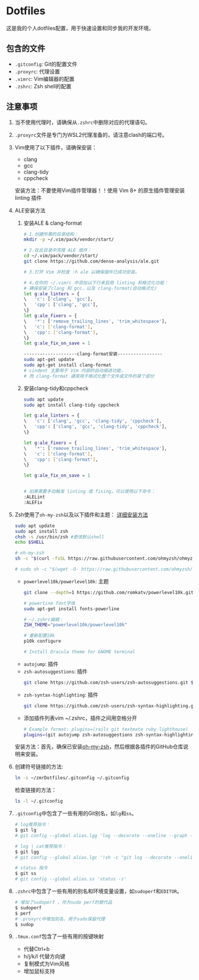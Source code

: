 
# Dotfiles

这是我的个人dotfiles配置，用于快速设置和同步我的开发环境。

## 包含的文件

- `.gitconfig`: Git的配置文件
- `.proxyrc`: 代理设置
- `.vimrc`: Vim编辑器的配置
- `.zshrc`: Zsh shell的配置

## 注意事项

1. 当不使用代理时，请确保从`.zshrc`中删除对应的代理语句。
2. `.proxyrc`文件是专门为WSL2代理准备的，请注意clash的端口号。
3. Vim使用了以下插件，请确保安装：
    - clang
    - gcc
    - clang-tidy
    - cppcheck

    安装方法：不要使用Vim插件管理器！！使用 Vim 8+ 的原生插件管理安装 linting 插件
4. ALE安装方法
    1. 安装ALE & clang-format
        ```bash
        # 1.创建所需的目录结构：
        mkdir -p ~/.vim/pack/vendor/start/

        # 2.在此目录中克隆 ALE 插件：
        cd ~/.vim/pack/vendor/start/
        git clone https://github.com/dense-analysis/ale.git

        # 3.打开 Vim 并检查 :h ale 以确保插件已成功安装。

        # 4.在你的 ~/.vimrc 中添加以下行来启用 linting 和格式化功能：
        # 确保安装了clang 和 gcc，以及 clang-format(自动格式化)
        let g:ale_linters = {
        \   'c': ['clang', 'gcc'],
        \   'cpp': ['clang', 'gcc'],
        \}
        let g:ale_fixers = {
        \   '*': ['remove_trailing_lines', 'trim_whitespace'],
        \   'c': ['clang-format'],
        \   'cpp': ['clang-format'],
        \}
        let g:ale_fix_on_save = 1

        --------------------clang-format安装-----------------
        sudo apt-get update
        sudo apt-get install clang-format
        # cindent 主要用于 Vim 内部的自动缩进功能，
        # 而 clang-format 通常用于格式化整个文件或文件的某个部分

        ```
    2. 安装clang-tidy和cppcheck
        ```bash
        sudo apt update
        sudo apt install clang-tidy cppcheck

        let g:ale_linters = {
        \   'c': ['clang', 'gcc', 'clang-tidy', 'cppcheck'],
        \   'cpp': ['clang', 'gcc', 'clang-tidy', 'cppcheck'],
        \}

        let g:ale_fixers = {
        \   '*': ['remove_trailing_lines', 'trim_whitespace'],
        \   'c': ['clang-format'],
        \   'cpp': ['clang-format'],
        \}

        let g:ale_fix_on_save = 1


        # 如果需要手动触发 linting 或 fixing，可以使用以下命令：
        :ALELint
        :ALEFix
        ```

4. Zsh使用了`oh-my-zsh`以及以下插件和主题：
    [详细安装方法](https://github.com/zsh-users/)
    ```bash
    sudo apt update
    sudo apt install zsh
    chsh -s /usr/bin/zsh #更改默认shell
    echo $SHELL

    # oh-my-zsh
    sh -c "$(curl -fsSL https://raw.githubusercontent.com/ohmyzsh/ohmyzsh/master/tools/install.sh)"

    # sudo sh -c "$(wget -O- https://raw.githubusercontent.com/ohmyzsh/ohmyzsh/master/tools/install.sh)"
    ```
    - `powerlevel10k/powerlevel10k`: 主题
        ```bash
        git clone --depth=1 https://github.com/romkatv/powerlevel10k.git ${ZSH_CUSTOM:-$HOME/.oh-my-zsh/custom}/themes/powerlevel10k

        # powerline font字体
        sudo apt-get install fonts-powerline

        # ~/.zshrc编辑：
        ZSH_THEME="powerlevel10k/powerlevel10k"

        # 重新配置10k
        p10k configure

        # Install Dracula theme for GNOME terminal
        ```
    - `autojump`: 插件
    - `zsh-autosuggestions`: 插件
        ```bash
        git clone https://github.com/zsh-users/zsh-autosuggestions.git $ZSH_CUSTOM/plugins/zsh-autosuggestions
        ```
    - `zsh-syntax-highlighting`: 插件
        ```bash
        git clone https://github.com/zsh-users/zsh-syntax-highlighting.git $ZSH_CUSTOM/plugins/zsh-syntax-highlighting
        ```
    - 添加插件列表vim ~/.zshrc，插件之间用空格分开
        ```bash
        # Example format: plugins=(rails git textmate ruby lighthouse)
        plugins=(git autojump zsh-autosuggestions zsh-syntax-highlighting)
        ```
    安装方法：首先，确保已安装[oh-my-zsh](https://github.com/ohmyzsh/ohmyzsh)，然后根据各插件的GitHub仓库说明来安装。

5. 创建符号链接的方法:
    ```bash
    ln -s ~/zmrDotfiles/.gitconfig ~/.gitconfig
    ```
    检查链接的方法：
    ```bash
    ls -l ~/.gitconfig
    ```

6. `.gitconfig`中包含了一些有用的Git别名，如`lg`和`ss`。
    ```bash
    # log推荐指令：
    $ git lg
    # git config --global alias.lgg 'log --decorate --oneline --graph --all --color=always'

    # log | cat推荐指令：
    $ git lgg
    # git config --global alias.lgc '!sh -c "git log --decorate --oneline --graph --all --color=always | cat"'

    # status 指令
    $ git ss
    # git config --global alias.ss 'status -s'
    ```
7. `.zshrc`中包含了一些有用的别名和环境变量设置，如`sudoperf`和`EDITOR`。
    ```bash
    # 增加了sudoperf ，作为sudo perf的替代品
    $ sudoperf
    $ perf
    # .proxyrc中增加别名，用于sudo保留代理
    $ sudop
    ```

7. `.tmux.conf`包含了一些有用的按键映射
	- <C-a> 代替Ctrl+b
	- h/j/k/l 代替方向键
	- 复制模式为Vim风格
	- 增加鼠标支持
